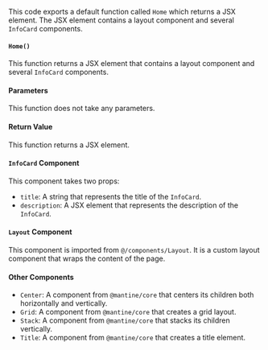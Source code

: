 This code exports a default function called `Home` which returns a JSX element. The JSX element contains a layout component and several `InfoCard` components. 

#### `Home()`

This function returns a JSX element that contains a layout component and several `InfoCard` components. 

#### Parameters

This function does not take any parameters.

#### Return Value

This function returns a JSX element.

#### `InfoCard` Component

This component takes two props:

- `title`: A string that represents the title of the `InfoCard`.
- `description`: A JSX element that represents the description of the `InfoCard`.

#### `Layout` Component

This component is imported from `@/components/Layout`. It is a custom layout component that wraps the content of the page. 

#### Other Components

- `Center`: A component from `@mantine/core` that centers its children both horizontally and vertically.
- `Grid`: A component from `@mantine/core` that creates a grid layout.
- `Stack`: A component from `@mantine/core` that stacks its children vertically.
- `Title`: A component from `@mantine/core` that creates a title element.
